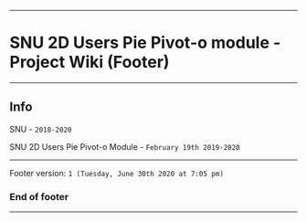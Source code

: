 
***

# SNU 2D Users Pie Pivot-o module - Project Wiki (Footer)

***

## Info

SNU - `2018-2020`

SNU 2D Users Pie Pivot-o Module - `February 19th 2019-2020`

***

Footer version: `1 (Tuesday, June 30th 2020 at 7:05 pm)`

### End of footer

***
